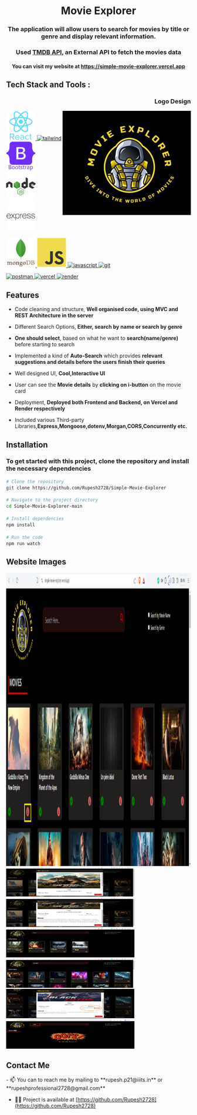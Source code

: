 <h1 align="center">Movie Explorer</h1>
<h3 align="center">The application will allow users to search for movies by title or genre and display relevant information.</h3>
<h3 align="center">Used <a href="https://developer.themoviedb.org/reference/intro/getting-started">TMDB API</a>, an External API to fetch the movies data</h3>
<h4 align="center">You can visit my website at <a href="https://simple-movie-explorer.vercel.app" target="blank">https://simple-movie-explorer.vercel.app</a></h3>


<h2 align="left">Tech Stack and Tools :</h2>
<h3 align="right">Logo Design</h3>
<img align="right" alt="coding" width="350" src="./client/public/Logo.png">

<p align="left">
<a href="https://reactjs.org/" target="_blank" rel="noreferrer"> <img src="https://raw.githubusercontent.com/devicons/devicon/master/icons/react/react-original-wordmark.svg" alt="react" width="80" height="80"/> </a>
<a href="https://tailwindcss.com/" target="_blank" rel="noreferrer"> <img src="https://www.vectorlogo.zone/logos/tailwindcss/tailwindcss-icon.svg" alt="tailwind" width="80" height="80"/> </a>
<a href="https://getbootstrap.com" target="_blank" rel="noreferrer"> <img src="https://raw.githubusercontent.com/devicons/devicon/master/icons/bootstrap/bootstrap-plain-wordmark.svg" alt="bootstrap" width="80" height="80"/> </a>
<a href="https://nodejs.org" target="_blank" rel="noreferrer"> <img src="https://raw.githubusercontent.com/devicons/devicon/master/icons/nodejs/nodejs-original-wordmark.svg" alt="nodejs" width="80" height="80"/> </a>
<a href="https://expressjs.com" target="_blank" rel="noreferrer"> <img src="https://raw.githubusercontent.com/devicons/devicon/master/icons/express/express-original-wordmark.svg" alt="express" width="80" height="80"/> </a>

<a href="https://www.mongodb.com/" target="_blank" rel="noreferrer"> <img src="https://raw.githubusercontent.com/devicons/devicon/master/icons/mongodb/mongodb-original-wordmark.svg" alt="mongodb" width="80" height="80"/> </a>
<a href="https://developer.mozilla.org/en-US/docs/Web/JavaScript" target="_blank" rel="noreferrer"> <img src="https://raw.githubusercontent.com/devicons/devicon/master/icons/javascript/javascript-original.svg" alt="javascript" width="80" height="80"/> </a>
<a href="https://developer.themoviedb.org/reference/intro/getting-started" target="_blank" rel="noreferrer"> <img src="https://miro.medium.com/v2/resize:fit:1024/1*idLhmtcMdWeN-UMGR0ROjQ.png" alt="javascript" width="100" height="90"/> </a>
<a href="https://git-scm.com/" target="_blank" rel="noreferrer"> <img src="https://www.vectorlogo.zone/logos/git-scm/git-scm-icon.svg" alt="git" width="80" height="80"/> </a>

<a href="https://postman.com" target="_blank" rel="noreferrer"> <img src="https://www.vectorlogo.zone/logos/getpostman/getpostman-icon.svg" alt="postman" width="80" height="80"/> </a>
<a href="https://vercel.com" target="_blank" rel="noreferrer"> <img src="https://www.hatimeria.com/images/marketing/vercel-logo.png" alt="vercel" width="90" height="40"/> </a>
<a href="https://render.com" target="_blank" rel="noreferrer"> <img src="https://encrypted-tbn0.gstatic.com/images?q=tbn:ANd9GcT1iBdgTFluBZIX9JbXDeEFdjfl-efmaUTc12k_LDam&s" alt="render" width="90" height="30"/> </a>
</p>


<h2 align="left">Features</h2>

- Code cleaning and structure, **Well organised code, using MVC and REST Architecture in the server**

- Different Search Options, **Either, search by name or search by genre**

- **One should select**, based on what he want to **search(name/genre)** before starting to search

- Implemented a kind of **Auto-Search** which provides **relevant suggestions and details before the users finish their queries**

- Well designed UI, **Cool,Interactive UI**

- User can see the **Movie details** by **clicking on i-button** on the movie card

- Deployment,  **Deployed both Frontend and Backend, on Vercel and Render respectively**

- Included various Third-party Libraries,**Express,Mongoose,dotenv,Morgan,CORS,Concurrently etc.**



<h2 align="left">Installation</h2>
<h3>To get started with this project, clone the repository and install the necessary dependencies</h3>

```bash
# Clone the repository
git clone https://github.com/Rupesh2728/Simple-Movie-Explorer

# Navigate to the project directory
cd Simple-Movie-Explorer-main

# Install dependencies
npm install

# Run the code
npm run watch
```


<h2 align="left">Website Images</h2>
<a href="https://simple-movie-explorer.vercel.app" target="_blank" rel="noreferrer"> 
<img src="./client/public/Image1.png" alt="react" width="800" height="800" height="80"/> 
</a>

<a href="https://simple-movie-explorer.vercel.app" target="_blank" rel="noreferrer"> 
<img src="./client/public/Image2.png" alt="react" width="350" height="80"/> 
</a>

<a href="https://simple-movie-explorer.vercel.app" target="_blank" rel="noreferrer"> 
<img src="./client/public/Image3.png" alt="react" width="350" height="80"/> 
</a>

<a href="https://simple-movie-explorer.vercel.app" target="_blank" rel="noreferrer"> 
<img src="./client/public/Image4.png" alt="react" width="350" height="80"/> 
</a>

<a href="https://simple-movie-explorer.vercel.app" target="_blank" rel="noreferrer"> 
<img src="./client/public/Image5.png" alt="react" width="350" height="80"/> 
</a>

<a href="https://simple-movie-explorer.vercel.app" target="_blank" rel="noreferrer"> 
<img src="./client/public/Image6.png" alt="react" width="350" height="80"/> 
</a>

<a href="https://simple-movie-explorer.vercel.app" target="_blank" rel="noreferrer"> 
<img src="./client/public/Image7.png" alt="react" width="350" height="80"/> 
</a>



<h2 align="left">Contact Me</h2>
- 📫 You can to reach me by mailing to **rupesh.p21@iiits.in** or **rupeshprofessional2728@gmail.com**

- 👨‍💻 Project is available at [https://github.com/Rupesh2728](https://github.com/Rupesh2728)



